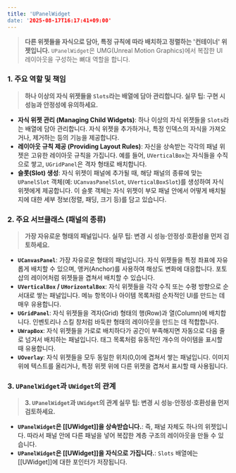 ```yaml
---
title: 'UPanelWidget
date: '2025-08-17T16:17:41+09:00'
---
```



> **다른 위젯들을 자식으로 담아, 특정 규칙에 따라 배치하고 정렬하는 '컨테이너' 위젯입니다.** `UPanelWidget`은 UMG(Unreal Motion Graphics)에서 복잡한 UI 레이아웃을 구성하는 뼈대 역할을 합니다.

### **1. 주요 역할 및 책임**
> **하나 이상의 자식 위젯들을 `Slots`라는 배열에 담아 관리합니다. 실무 팁: 구현 시 성능과 안정성에 유의하세요.**
* **자식 위젯 관리 (Managing Child Widgets)**:
	하나 이상의 자식 위젯들을 `Slots`라는 배열에 담아 관리합니다. 자식 위젯을 추가하거나, 특정 인덱스의 자식을 가져오거나, 제거하는 등의 기능을 제공합니다.
* **레이아웃 규칙 제공 (Providing Layout Rules)**:
	자신을 상속받는 각각의 패널 위젯은 고유한 레이아웃 규칙을 가집니다. 예를 들어, `UVerticalBox`는 자식들을 수직으로 쌓고, `UGridPanel`은 격자 형태로 배치합니다.
* **슬롯(Slot) 생성**:
	자식 위젯이 패널에 추가될 때, 해당 패널의 종류에 맞는 `UPanelSlot` 객체(예: `UCanvasPanelSlot`, `UVerticalBoxSlot`)를 생성하여 자식 위젯에게 제공합니다. 이 슬롯 객체는 자식 위젯이 부모 패널 안에서 어떻게 배치될지에 대한 세부 정보(정렬, 패딩, 크기 등)를 담고 있습니다.

### **2. 주요 서브클래스 (패널의 종류)**
> **가장 자유로운 형태의 패널입니다. 실무 팁: 변경 시 성능·안정성·호환성을 먼저 검토하세요.**
* **`UCanvasPanel`**:
	가장 자유로운 형태의 패널입니다. 자식 위젯들을 특정 좌표에 자유롭게 배치할 수 있으며, 앵커(Anchor)를 사용하여 해상도 변화에 대응합니다. 포토샵의 레이어처럼 위젯들을 겹쳐서 배치할 수 있습니다.
* **`UVerticalBox` / `UHorizontalBox`**:
	자식 위젯들을 각각 수직 또는 수평 방향으로 순서대로 쌓는 패널입니다. 메뉴 항목이나 아이템 목록처럼 순차적인 UI를 만드는 데 매우 유용합니다.
* **`UGridPanel`**:
	자식 위젯들을 격자(Grid) 형태의 행(Row)과 열(Column)에 배치합니다. 인벤토리나 스킬 창처럼 바둑판 형태의 레이아웃을 만드는 데 적합합니다.
* **`UWrapBox`**:
	자식 위젯들을 가로로 배치하다가 공간이 부족해지면 자동으로 다음 줄로 넘겨서 배치하는 패널입니다. 태그 목록처럼 유동적인 개수의 아이템을 표시할 때 유용합니다.
* **`UOverlay`**:
	자식 위젯들을 모두 동일한 위치(0,0)에 겹쳐서 쌓는 패널입니다. 이미지 위에 텍스트를 올리거나, 특정 위젯 위에 다른 위젯을 겹쳐서 표시할 때 사용됩니다.

### **3. `UPanelWidget`과 `UWidget`의 관계**
> **3. `UPanelWidget`과 `UWidget`의 관계 실무 팁: 변경 시 성능·안정성·호환성을 먼저 검토하세요.**
* **`UPanelWidget`은 [[UWidget]]을 상속받습니다.**:
	즉, 패널 자체도 하나의 위젯입니다. 따라서 패널 안에 다른 패널을 넣어 복잡한 계층 구조의 레이아웃을 만들 수 있습니다.
* **`UPanelWidget`은 [[UWidget]]을 자식으로 가집니다.**:
	`Slots` 배열에는 [[UWidget]]에 대한 포인터가 저장됩니다.